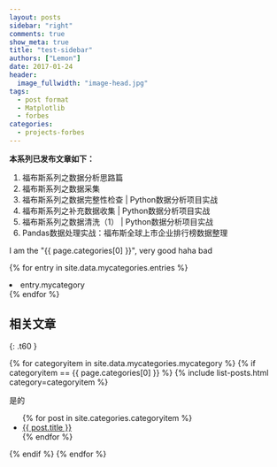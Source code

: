 ```yaml
---
layout: posts
sidebar: "right"
comments: true
show_meta: true
title: "test-sidebar"
authors: ["Lemon"]
date: 2017-01-24
header:
  image_fullwidth: "image-head.jpg"
tags:
  - post format
  - Matplotlib
  - forbes
categories:
  - projects-forbes
---
```




**本系列已发布文章如下：**
1. 福布斯系列之数据分析思路篇
1. 福布斯系列之数据采集
1. 福布斯系列之数据完整性检查 \| Python数据分析项目实战
1. 福布斯系列之补充数据收集 \| Python数据分析项目实战
1. 福布斯系列之数据清洗（1） \| Python数据分析项目实战
1. Pandas数据处理实战：福布斯全球上市企业排行榜数据整理


I am the "{{ page.categories[0] }}", very good haha bad

{% for entry in site.data.mycategories.entries %}
<li> entry.mycategory </li>
{% endfor %}

## 相关文章
{: .t60 }

{% for categoryitem in site.data.mycategories.mycategory %}
{% if categoryitem == {{ page.categories[0] }} %}
{% include list-posts.html category=categoryitem %}

是的

<ul>
    {% for post in site.categories.categoryitem %}
    <li><a href="{{ site.url }}{{ site.baseurl }}{{ post.url }}">{{ post.title }}</a></li>
    {% endfor %}
</ul>

{% endif %}
{% endfor %}
